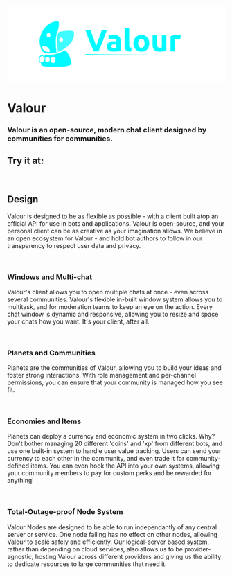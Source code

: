 ![Valour logo](Valour/Web/wwwroot/media/logo/wide/logo_wide_blue_black_trans.png)

# Valour

### Valour is an open-source, modern chat client designed by communities for communities.
## Try it at: [](https://valour.gg/)
<br/>

## Design

Valour is designed to be as flexible as possible - with a client built atop an official API for use in bots and applications. Valour is open-source, and your personal client can be as creative as your imagination allows. We believe in an open ecosystem for Valour - and hold bot authors to follow in our transparency to respect user data and privacy.

<br/>

### Windows and Multi-chat

Valour's client allows you to open multiple chats at once - even across several communities. Valour's flexible in-built window system allows you to multitask, and for moderation teams to keep an eye on the action. Every chat window is dynamic and responsive, allowing you to resize and space your chats how you want. It's your client, after all.

<br/>

### Planets and Communities

Planets are the communities of Valour, allowing you to build your ideas and foster strong interactions. With role management and per-channel permissions, you can ensure that your community is managed how you see fit. 

<br/>

### Economies and Items

Planets can deploy a currency and economic system in two clicks. Why? Don't bother managing 20 different 'coins' and 'xp' from different bots, and use one built-in system to handle user value tracking. Users can send your currency to each other in the community, and even trade it for community-defined items. You can even hook the API into your own systems, allowing your community members to pay for custom perks and be rewarded for anything!

<br/>

### Total-Outage-proof Node System

Valour Nodes are designed to be able to run independantly of any central server or service. One node failing has no effect on other nodes, allowing Valour to scale safely and efficiently. Our logical-server based system, rather than depending on cloud services, also allows us to be provider-agnostic, hosting Valour across different providers and giving us the ability to dedicate resources to large communities that need it.


